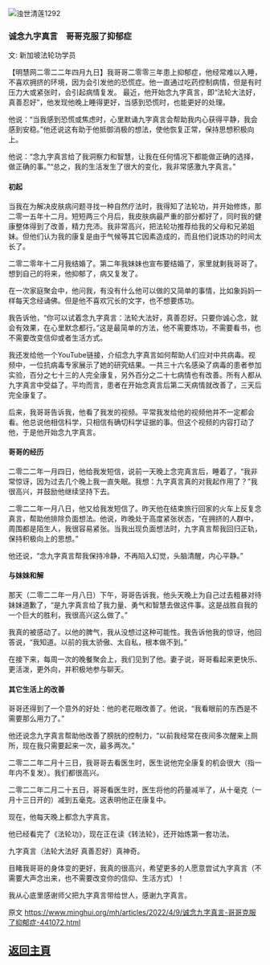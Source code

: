 ![浊世清莲1292](https://user-images.githubusercontent.com/79625284/162564986-7b4ebdc3-36fc-495e-80f8-c20c0c6f5aa9.jpg)

### 诚念九字真言　哥哥克服了抑郁症

文: 新加坡法轮功学员 

【明慧网二零二二年四月九日】我哥哥二零零三年患上抑郁症，他经常难以入睡，不喜欢拥挤的环境，因为会引发他的恐慌症。他一直通过吃药控制病情，但是有时压力大或紧张时，会引起病情复发。
最近，他开始念九字真言，即“法轮大法好，真善忍好”，他发现他晚上睡得更好，当感到恐慌时，也能更好的处理。

他说：“当我感到恐慌或焦虑时，心里默诵九字真言会帮助我内心获得平静，我会感到安稳。”他还说这有助于他抵御消极的想法，使他恢复正常，保持思想积极向上。

他说：“念九字真言给了我洞察力和智慧，让我在任何情况下都能做正确的选择，做正确的事。”“总之，我的生活发生了很大的变化，我非常感激九字真言。”

#### 初起

当我在为解决皮肤病问题寻找一种自然疗法时，我得知了法轮功，并开始修炼，那二零一五年十二月。短短两三个月后，我皮肤病最严重的部分都好了，同时我的健康整体得到了改善，精力充沛。我非常高兴，把法轮功推荐给我的父母和兄弟姐妹。但他们认为我的康复是由于气候等其它因素造成的，而且他们说炼功的时间太长了。

二零二零年十二月我结婚了。第二年我妹妹也宣布要结婚了，家里就剩我哥哥了。想到自己的将来，他抑郁了，病又复发了。

在一次家庭聚会中，他问我，有没有什么他可以做的又简单的事情，比如象妈妈一样每天念经诵佛。但是他不喜欢冗长的文字，也不想要炼功。

我告诉他，“你可以试着念九字真言：法轮大法好，真善忍好。只要你诚心念，就会有效果，在心里默念都行。”这是最简单的方法，他不需要炼功，不需要看书，也不需要改变信仰或者生活方式。

我还发给他一个YouTube链接，介绍念九字真言如何帮助人们应对中共病毒。视频中，一位抗病毒专家展示了她的研究结果。一共三十六名感染了病毒的患者参加实验，百分之七十三的人完全康复，另外百分之二十七病情也有改善。所有人都从九字真言中受益了。平均而言，患者在开始念真言后第二天病情就改善了，三天后完全康复了。

后来，我哥哥告诉我，他看了我发的视频。平常我发给他的视频他并不一定都会看。他总说他相信科学，只相信有确切科学证据的事。但这个视频的内容打动了他，于是他开始念九字真言。

#### 哥哥的经历

二零二二年一月四日，他给我发短信，说前一天晚上念完真言后，睡着了，“我非常惊讶，因为过去几个晚上我一直失眠。我想：九字真言真的对我起作用了？”我很高兴，并鼓励他继续坚持下去。

二零二二年一月八日，他又给我发短信了。昨天他在结束旅行回家的火车上反复念真言，帮助他排除负面想法。他说，昨晚处于高度紧张状态，“在拥挤的人群中，周围都是陌生人，我很容易紧张。当我出现负面想法时，九字真言帮我回归正轨，保持积极向上的思想。”

他还说，“念九字真言帮我保持冷静，不再陷入幻觉，头脑清醒，内心平静。”

#### 与妹妹和解

那天（二零二二年一月八日）下午，哥哥告诉我，他头天晚上为自己过去粗暴对待妹妹道歉了，“是九字真言给了我力量、勇气和智慧去做这件事。这是战胜自我的一个巨大的胜利，我很高兴这么做了。”

我真的被感动了。以他的脾气，我从没想过这种可能性。我告诉他我的惊讶，他回答说，“我知道。以前的我太骄傲、太自私，根本做不到。”

在接下来，每周一次的晚餐聚会上，我们见到了他。妻子说，哥哥看起来更快乐、更活泼，更外向，并积极地参与聊天。

#### 其它生活上的改善

哥哥还得到了一个意外的好处：他的老花眼改善了。他说，“我看眼前的东西是不需要那么用力了。”

他还说念九字真言帮助他改善了膀胱的控制力，“以前我经常在夜间多次醒来上厕所，现在我只需要起来一次，最多两次。”

二零二二年二月十三日，我哥哥去看医生时，医生说他完全康复的机会很大（指一年内不复发）。我们都很高兴。

二零二二年二月二十五日，哥哥看医生时，医生将他的药量减半了，从十毫克（一月十三日开的）减到五毫克。这表明他正在康复中。

现在，他每天晚上都念九字真言。

他已经看完了《法轮功》，现在正在读《转法轮》，还开始炼第一套功法。

九字真言（法轮大法好 真善忍好）真神奇。

目睹我哥哥的身体变的更好，我真的很高兴，希望更多的人愿意尝试九字真言（不需要大声念出来，也不需要改变你的信仰、生活方式）！

我从心底里感谢师父把九字真言带给世人，感谢九字真言。

原文 https://www.minghui.org/mh/articles/2022/4/9/诚念九字真言-哥哥克服了抑郁症-441072.html

## [返回主頁](https://git.io/Js3EY)
